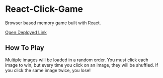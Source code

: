 # React-Click-Game

Browser based memory game built with React.

[Open Deployed Link](https://mtvickery1.github.io/React-Clicky-Game/)

## How To Play
Multiple images will be loaded in a random order. You must click each image to win, but every time you click on an image, they will be shuffled. If you click the same image twice, you lose! 
